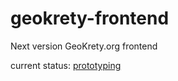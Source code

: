 # geokrety-frontend
Next version GeoKrety.org frontend

current status: [prototyping](gk_prototype/README.md)
